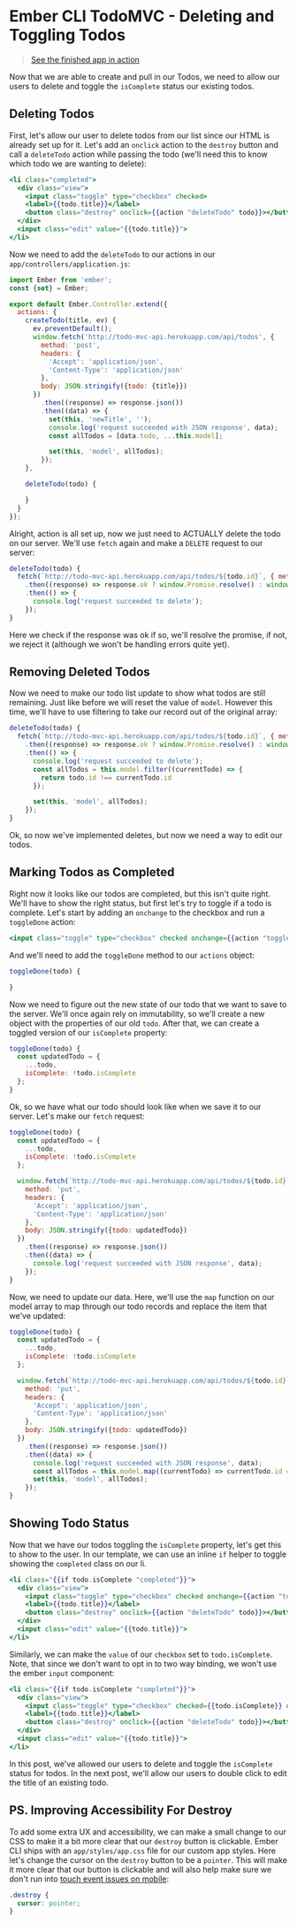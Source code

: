 # Ember CLI TodoMVC - Deleting and Toggling Todos

> [See the finished app in action](http://todomvc-example.embergrep.com)

Now that we are able to create and pull in our Todos, we need to allow our users to delete and toggle the `isComplete` status our existing todos.

## Deleting Todos

First, let's allow our user to delete todos from our list since our HTML is already set up for it.
Let's add an `onclick` action to the `destroy` button and call a `deleteTodo` action while passing the todo (we'll need this to know which todo we are wanting to delete):

```hbs
<li class="completed">
  <div class="view">
    <input class="toggle" type="checkbox" checked>
    <label>{{todo.title}}</label>
    <button class="destroy" onclick={{action "deleteTodo" todo}}></button>
  </div>
  <input class="edit" value="{{todo.title}}">
</li>
```

Now we need to add the `deleteTodo` to our actions in our `app/controllers/application.js`:

```js
import Ember from 'ember';
const {set} = Ember;

export default Ember.Controller.extend({
  actions: {
    createTodo(title, ev) {
      ev.preventDefault();
      window.fetch('http://todo-mvc-api.herokuapp.com/api/todos', {
        method: 'post',
        headers: {
          'Accept': 'application/json',
          'Content-Type': 'application/json'
        },
        body: JSON.stringify({todo: {title}})
      })
        .then((response) => response.json())
        .then((data) => {
          set(this, 'newTitle', '');
          console.log('request succeeded with JSON response', data);
          const allTodos = [data.todo, ...this.model];

          set(this, 'model', allTodos);
        });
    },

    deleteTodo(todo) {

    }
  }
});
```

Alright, action is all set up, now we just need to ACTUALLY delete the todo on our server.
We'll use `fetch` again and make a `DELETE` request to our server:

```js
deleteTodo(todo) {
  fetch(`http://todo-mvc-api.herokuapp.com/api/todos/${todo.id}`, { method: 'delete' })
    .then((response) => response.ok ? window.Promise.resolve() : window.Promise.reject())
    .then(() => {
      console.log('request succeeded to delete');
    });
}
```

Here we check if the response was ok if so, we'll resolve the promise, if not, we reject it (although we won't be handling errors quite yet).

## Removing Deleted Todos

Now we need to make our todo list update to show what todos are still remaining.
Just like before we will reset the value of `model`.
However this time, we'll have to use filtering to take our record out of the original array:

```js
deleteTodo(todo) {
  fetch(`http://todo-mvc-api.herokuapp.com/api/todos/${todo.id}`, { method: 'delete' })
    .then((response) => response.ok ? window.Promise.resolve() : window.Promise.reject())
    .then(() => {
      console.log('request succeeded to delete');
      const allTodos = this.model.filter((currentTodo) => {
        return todo.id !== currentTodo.id
      });

      set(this, 'model', allTodos);
    });
}
```

Ok, so now we've implemented deletes, but now we need a way to edit our todos.

## Marking Todos as Completed

Right now it looks like our todos are completed, but this isn't quite right.
We'll have to show the right status, but first let's try to toggle if a todo is complete.
Let's start by adding an `onchange` to the checkbox and run a `toggleDone` action:

```hbs
<input class="toggle" type="checkbox" checked onchange={{action "toggleDone" todo}}>
```

And we'll need to add the `toggleDone` method to our `actions` object:

```js
toggleDone(todo) {

}
```

Now we need to figure out the new state of our todo that we want to save to the server.
We'll once again rely on immutability, so we'll create a new object with the properties of our old `todo`.
After that, we can create a toggled version of our `isComplete` property:

```js
toggleDone(todo) {
  const updatedTodo = {
    ...todo,
    isComplete: !todo.isComplete
  };
}
```

Ok, so we have what our todo should look like when we save it to our server.
Let's make our `fetch` request:

```js
toggleDone(todo) {
  const updatedTodo = {
    ...todo,
    isComplete: !todo.isComplete
  };

  window.fetch(`http://todo-mvc-api.herokuapp.com/api/todos/${todo.id}`, {
    method: 'put',
    headers: {
      'Accept': 'application/json',
      'Content-Type': 'application/json'
    },
    body: JSON.stringify({todo: updatedTodo})
  })
    .then((response) => response.json())
    .then((data) => {
      console.log('request succeeded with JSON response', data);
    });
}
```

Now, we need to update our data.
Here, we'll use the `map` function on our model array to map through our todo records and replace the item that we've updated:

```js
toggleDone(todo) {
  const updatedTodo = {
    ...todo,
    isComplete: !todo.isComplete
  };

  window.fetch(`http://todo-mvc-api.herokuapp.com/api/todos/${todo.id}`, {
    method: 'put',
    headers: {
      'Accept': 'application/json',
      'Content-Type': 'application/json'
    },
    body: JSON.stringify({todo: updatedTodo})
  })
    .then((response) => response.json())
    .then((data) => {
      console.log('request succeeded with JSON response', data);
      const allTodos = this.model.map((currentTodo) => currentTodo.id === data.todo.id ? data.todo : currentTodo);
      set(this, 'model', allTodos);
    });
}
```

## Showing Todo Status

Now that we have our todos toggling the `isComplete` property, let's get this to show to the user.
In our template, we can use an inline `if` helper to toggle showing the `completed` class on our li.

```hbs
<li class="{{if todo.isComplete "completed"}}">
  <div class="view">
    <input class="toggle" type="checkbox" checked onchange={{action "toggleDone" todo}}>
    <label>{{todo.title}}</label>
    <button class="destroy" onclick={{action "deleteTodo" todo}}></button>
  </div>
  <input class="edit" value="{{todo.title}}">
</li>
```

Similarly, we can make the `value` of our `checkbox` set to `todo.isComplete`.
Note, that since we don't want to opt in to two way binding, we won't use the ember `input` component:

```hbs
<li class="{{if todo.isComplete "completed"}}">
  <div class="view">
    <input class="toggle" type="checkbox" checked={{todo.isComplete}} onchange={{action "toggleDone" todo}}>
    <label>{{todo.title}}</label>
    <button class="destroy" onclick={{action "deleteTodo" todo}}></button>
  </div>
  <input class="edit" value="{{todo.title}}">
</li>
```

In this post, we've allowed our users to delete and toggle the `isComplete` status for todos.
In the next post, we'll allow our users to double click to edit the title of an existing todo.

## PS. Improving Accessibility For Destroy

To add some extra UX and accessibility, we can make a small change to our CSS to make it a bit more clear that our `destroy` button is clickable.
Ember CLI ships with an `app/styles/app.css` file for our custom app styles.
Here let's change the cursor on the `destroy` button to be a `pointer`.
This will make it more clear that our button is clickable and will also help make sure we don't run into [touch event issues on mobile](https://github.com/emberjs/ember.js/issues/586):

```css
.destroy {
  cursor: pointer;
}
```
